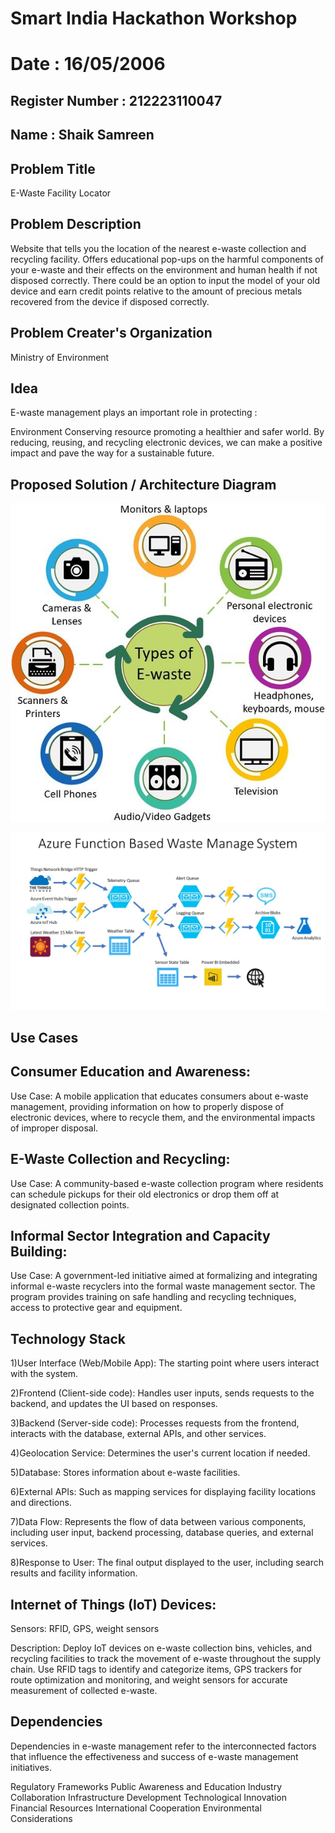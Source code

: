 # Smart India Hackathon Workshop
# Date : 16/05/2006
## Register Number : 212223110047
## Name : Shaik Samreen
## Problem Title
E-Waste Facility Locator
## Problem Description
Website that tells you the location of the nearest e-waste collection and recycling facility. Offers educational pop-ups on the harmful components of your e-waste and their effects on the environment and human health if not disposed correctly. There could be an option to input the model of your old device and earn credit points relative to the amount of precious metals recovered from the device if disposed correctly.
## Problem Creater's Organization
Ministry of Environment

## Idea
E-waste management plays an important role in protecting :

Environment Conserving resource promoting a healthier and safer world. By reducing, reusing, and recycling electronic devices, we can make a positive impact and pave the way for a sustainable future.


## Proposed Solution / Architecture Diagram
![alt text](328590324-b16b1a96-8348-419c-aaeb-a3fd603a5805.jpg)


![alt text](328590186-3da2d194-39ac-4141-a5f2-5d923fb8f2fb.jpg)

## Use Cases
## Consumer Education and Awareness:
Use Case: A mobile application that educates consumers about e-waste management, providing information on how to properly dispose of electronic devices, where to recycle them, and the environmental impacts of improper disposal.
 ## E-Waste Collection and Recycling:

 Use Case: A community-based e-waste collection program where residents can schedule pickups for their old electronics or drop them off at designated collection points.

 ## Informal Sector Integration and Capacity Building:
 
 Use Case: A government-led initiative aimed at formalizing and integrating informal e-waste recyclers into the formal waste management sector. The program provides training on safe handling and recycling techniques, access to protective gear and equipment.

## Technology Stack

1)User Interface (Web/Mobile App): The starting point where users interact with the system.

2)Frontend (Client-side code): Handles user inputs, sends requests to the backend, and updates the UI based on responses.

3)Backend (Server-side code): Processes requests from the frontend, interacts with the database, external APIs, and other services.

4)Geolocation Service: Determines the user's current location if needed.

5)Database: Stores information about e-waste facilities.

6)External APIs: Such as mapping services for displaying facility locations and directions.

7)Data Flow: Represents the flow of data between various components, including user input, backend processing, database queries, and external services.

8)Response to User: The final output displayed to the user, including search results and facility information.

## Internet of Things (IoT) Devices:

Sensors: RFID, GPS, weight sensors

Description: Deploy IoT devices on e-waste collection bins, vehicles, and recycling facilities to track the movement of e-waste throughout the supply chain. Use RFID tags to identify and categorize items, GPS trackers for route optimization and monitoring, and weight sensors for accurate measurement of collected e-waste.

## Dependencies

Dependencies in e-waste management refer to the interconnected factors that influence the effectiveness and success of e-waste management initiatives.

Regulatory Frameworks Public Awareness and Education Industry Collaboration Infrastructure Development Technological Innovation Financial Resources International Cooperation Environmental Considerations